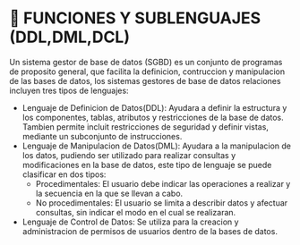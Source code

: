 # 🧱 FUNCIONES Y SUBLENGUAJES (DDL,DML,DCL)
Un sistema gestor de base de datos (SGBD) es un conjunto de programas de proposito general, que facilita la definicion, contruccion y manipulacion de las bases de datos, los sistemas gestores de base de datos relaciones incluyen tres tipos de lenguajes: 
- Lenguaje de Definicion de Datos(DDL): Ayudara a definir la estructura y los componentes, tablas, atributos y restricciones de la base de datos. Tambien permite incluit restricciones de seguridad y definir vistas, mediante un subconjunto de instrucciones.
- Lenguaje de Manipulacion de Datos(DML): Ayudara a la manipulacion de los datos, pudiendo ser utilizado para realizar consultas y modificaciones en la base de datos, este tipo de lenguaje se puede clasificar en dos tipos:
  - Procedimentales: El usuario debe indicar las operaciones a realizar y la secuencia en la que se llevan a cabo.
  - No procedimentales: El usuario se limita a describir datos y afectuar consultas, sin indicar el modo en el cual se realizaran.
- Lenguaje de Control de Datos: Se utiliza para la creacion y administracion de permisos de usuarios dentro de la bases de datos.

